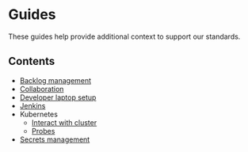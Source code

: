# Guides
These guides help provide additional context to support our standards.

## Contents
- [Backlog management](backlog-management.md)
- [Collaboration](collaboration.md)
- [Developer laptop setup](developer-laptop-setup/README.md)
- [Jenkins](jenkins.md)
- Kubernetes
  - [Interact with cluster](kubernetes/interaction.md)
  - [Probes](kubernetes/probes.md)
- [Secrets management](secrets-management.md)

